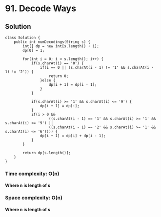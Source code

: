 # 91. Decode Ways
## Solution
```
class Solution {
    public int numDecodings(String s) {
        int[] dp = new int[s.length() + 1];
    	dp[0] = 1;
    	
    	for(int i = 0; i < s.length(); i++) {
    		if(s.charAt(i) == '0') {
    			if(i == 0 || (s.charAt(i - 1) != '1' && s.charAt(i - 1) != '2')) {
    				return 0;
    			}else {
    				dp[i + 1] = dp[i - 1];
    			}
    		}
    		
    		if(s.charAt(i) >= '1' && s.charAt(i) <= '9') {
    			dp[i + 1] = dp[i];
    		}
    		if(i > 0 && 
    				((s.charAt(i - 1) == '1' && s.charAt(i) >= '1' && s.charAt(i) <= '9') ||
    				((s.charAt(i - 1) == '2' && s.charAt(i) >= '1' && s.charAt(i) <= '6')))) {
    			dp[i + 1] = dp[i] + dp[i - 1];
    		}
    	}
    	
    	return dp[s.length()];
    }
}
```
### Time complexity: O(n)
#### Where n is length of s
### Space complexity: O(n)
#### Where n is length of s